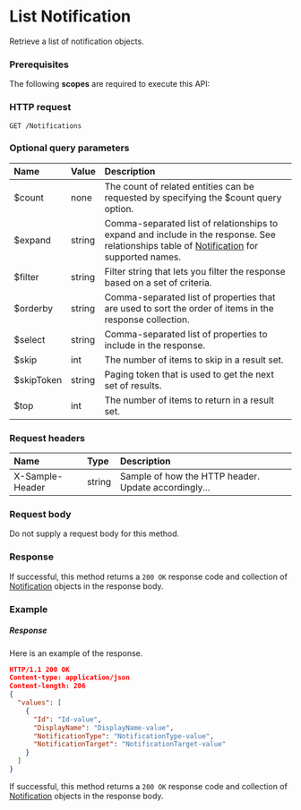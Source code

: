 # List Notification

Retrieve a list of notification objects.
### Prerequisites
The following **scopes** are required to execute this API: 
### HTTP request
<!-- { "blockType": "ignored" } -->
```http
GET /Notifications
```
### Optional query parameters
|Name|Value|Description|
|:---------------|:--------|:-------|
|$count|none|The count of related entities can be requested by specifying the $count query option.|
|$expand|string|Comma-separated list of relationships to expand and include in the response. See relationships table of [Notification](../resources/notification.md) for supported names. |
|$filter|string|Filter string that lets you filter the response based on a set of criteria.|
|$orderby|string|Comma-separated list of properties that are used to sort the order of items in the response collection.|
|$select|string|Comma-separated list of properties to include in the response.|
|$skip|int|The number of items to skip in a result set.|
|$skipToken|string|Paging token that is used to get the next set of results.|
|$top|int|The number of items to return in a result set.|

### Request headers
| Name       | Type | Description|
|:-----------|:------|:----------|
| X-Sample-Header  | string  | Sample of how the HTTP header. Update accordingly...|

### Request body
Do not supply a request body for this method.
### Response
If successful, this method returns a `200 OK` response code and collection of [Notification](../resources/notification.md) objects in the response body.
### Example
##### Response
Here is an example of the response.
<!-- {
  "blockType": "response",
  "truncated": false,
  "@odata.type": "notifications"
} -->
```json
HTTP/1.1 200 OK
Content-type: application/json
Content-length: 206
{
  "values": [
    {
      "Id": "Id-value",
      "DisplayName": "DisplayName-value",
      "NotificationType": "NotificationType-value",
      "NotificationTarget": "NotificationTarget-value"
    }
  ]
}
```
If successful, this method returns a `200 OK` response code and collection of [Notification](../resources/notification.md) objects in the response body.

<!-- uuid: 1b3fb75c-868f-4160-8d8a-bd12b0d56e8d
2015-10-16 01:35:18 UTC -->
<!-- {
  "type": "#page.annotation",
  "description": "List Notification",
  "keywords": "",
  "section": "documentation",
  "tocPath": ""
}-->